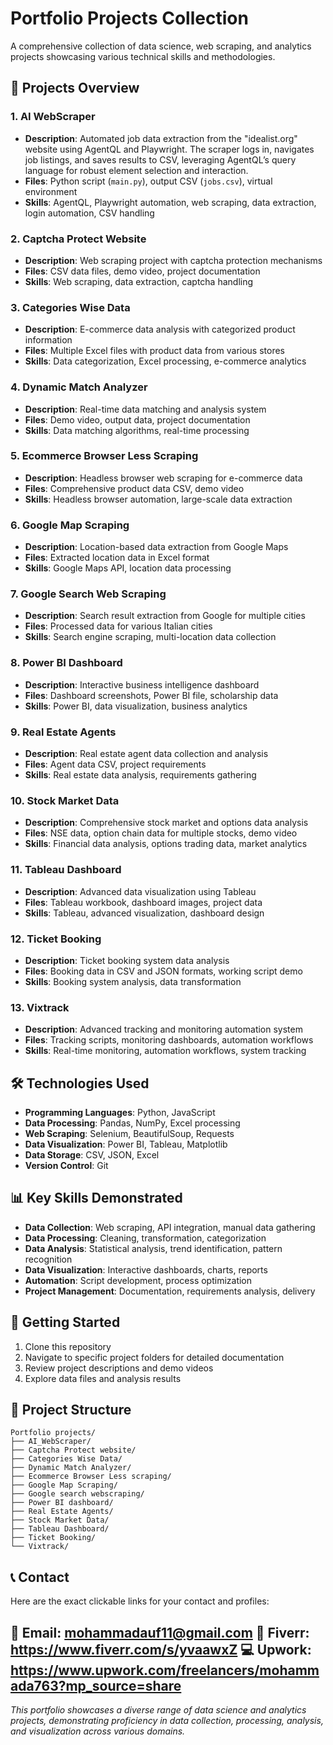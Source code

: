 # Portfolio Projects Collection

A comprehensive collection of data science, web scraping, and analytics projects showcasing various technical skills and methodologies.

## 📁 Projects Overview

### 1. **AI WebScraper**
- **Description**: Automated job data extraction from the "idealist.org" website using AgentQL and Playwright. The scraper logs in, navigates job listings, and saves results to CSV, leveraging AgentQL’s query language for robust element selection and interaction.
- **Files**: Python script (`main.py`), output CSV (`jobs.csv`), virtual environment
- **Skills**: AgentQL, Playwright automation, web scraping, data extraction, login automation, CSV handling

### 2. **Captcha Protect Website**
- **Description**: Web scraping project with captcha protection mechanisms
- **Files**: CSV data files, demo video, project documentation
- **Skills**: Web scraping, data extraction, captcha handling

### 3. **Categories Wise Data**
- **Description**: E-commerce data analysis with categorized product information
- **Files**: Multiple Excel files with product data from various stores
- **Skills**: Data categorization, Excel processing, e-commerce analytics

### 4. **Dynamic Match Analyzer**
- **Description**: Real-time data matching and analysis system
- **Files**: Demo video, output data, project documentation
- **Skills**: Data matching algorithms, real-time processing

### 5. **Ecommerce Browser Less Scraping**
- **Description**: Headless browser web scraping for e-commerce data
- **Files**: Comprehensive product data CSV, demo video
- **Skills**: Headless browser automation, large-scale data extraction

### 6. **Google Map Scraping**
- **Description**: Location-based data extraction from Google Maps
- **Files**: Extracted location data in Excel format
- **Skills**: Google Maps API, location data processing

### 7. **Google Search Web Scraping**
- **Description**: Search result extraction from Google for multiple cities
- **Files**: Processed data for various Italian cities
- **Skills**: Search engine scraping, multi-location data collection

### 8. **Power BI Dashboard**
- **Description**: Interactive business intelligence dashboard
- **Files**: Dashboard screenshots, Power BI file, scholarship data
- **Skills**: Power BI, data visualization, business analytics

### 9. **Real Estate Agents**
- **Description**: Real estate agent data collection and analysis
- **Files**: Agent data CSV, project requirements
- **Skills**: Real estate data analysis, requirements gathering

### 10. **Stock Market Data**
- **Description**: Comprehensive stock market and options data analysis
- **Files**: NSE data, option chain data for multiple stocks, demo video
- **Skills**: Financial data analysis, options trading data, market analytics

### 11. **Tableau Dashboard**
- **Description**: Advanced data visualization using Tableau
- **Files**: Tableau workbook, dashboard images, project data
- **Skills**: Tableau, advanced visualization, dashboard design

### 12. **Ticket Booking**
- **Description**: Ticket booking system data analysis
- **Files**: Booking data in CSV and JSON formats, working script demo
- **Skills**: Booking system analysis, data transformation

### 13. **Vixtrack**
- **Description**: Advanced tracking and monitoring automation system
- **Files**: Tracking scripts, monitoring dashboards, automation workflows
- **Skills**: Real-time monitoring, automation workflows, system tracking

## 🛠️ Technologies Used

- **Programming Languages**: Python, JavaScript
- **Data Processing**: Pandas, NumPy, Excel processing
- **Web Scraping**: Selenium, BeautifulSoup, Requests
- **Data Visualization**: Power BI, Tableau, Matplotlib
- **Data Storage**: CSV, JSON, Excel
- **Version Control**: Git

## 📊 Key Skills Demonstrated

- **Data Collection**: Web scraping, API integration, manual data gathering
- **Data Processing**: Cleaning, transformation, categorization
- **Data Analysis**: Statistical analysis, trend identification, pattern recognition
- **Data Visualization**: Interactive dashboards, charts, reports
- **Automation**: Script development, process optimization
- **Project Management**: Documentation, requirements analysis, delivery

## 🚀 Getting Started

1. Clone this repository
2. Navigate to specific project folders for detailed documentation
3. Review project descriptions and demo videos
4. Explore data files and analysis results

## 📝 Project Structure

```
Portfolio projects/
├── AI_WebScraper/
├── Captcha Protect website/
├── Categories Wise Data/
├── Dynamic Match Analyzer/
├── Ecommerce Browser Less scraping/
├── Google Map Scraping/
├── Google search webscraping/
├── Power BI dashboard/
├── Real Estate Agents/
├── Stock Market Data/
├── Tableau Dashboard/
├── Ticket Booking/
└── Vixtrack/
```

## 📞 Contact

Here are the exact clickable links for your contact and profiles:

📧 Email: mohammadauf11@gmail.com
💼 Fiverr: https://www.fiverr.com/s/yvaawxZ
💻 Upwork: https://www.upwork.com/freelancers/mohammada763?mp_source=share
---

*This portfolio showcases a diverse range of data science and analytics projects, demonstrating proficiency in data collection, processing, analysis, and visualization across various domains.* 